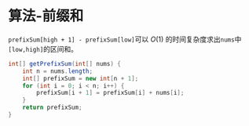 # 算法-前缀和


<!--more-->

`prefixSum[high + 1] - prefixSum[low]`可以 $O(1)$ 的时间复杂度求出`nums`中`[low,high]`的区间和。

```java
int[] getPrefixSum(int[] nums) {
    int n = nums.length;
    int[] prefixSum = new int[n + 1];
    for (int i = 0; i < n; i++) {
        prefixSum[i + 1] = prefixSum[i] + nums[i];
    }
    return prefixSum;
}
```

